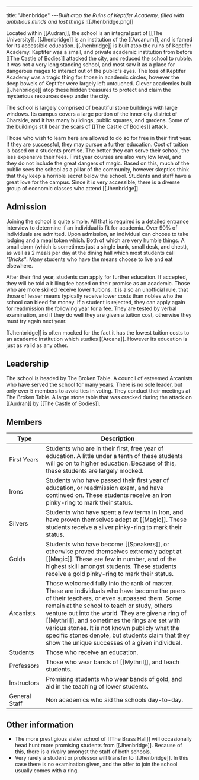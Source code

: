 ---
title: "Jhenbridge"
---*Built atop the Ruins of Keptifer Academy, filled with ambitious minds and lost things*
![[Jhenbridge.png]]

Located within [[Audran]], the school is an integral part of [[The University]]. [[Jhenbridge]] is an institution of the [[Arcanum]], and is famed for its accessible education. [[Jhenbridge]] is built atop the ruins of Keptifer Academy. Keptifer was a small, and private academic institution from before [[The Castle of Bodies]] attacked the city, and reduced the school to rubble. It was not a very long standing school, and most saw it as a place for dangerous mages to interact out of the public's eyes. The loss of Keptifer Academy was a tragic thing for those in academic circles, however the deep bowels of Keptifer were largely left untouched. Clever academics built [[Jhenbridge]] atop these hidden treasures to protect and claim the mysterious resources deep under the city.

The school is largely comprised of beautiful stone buildings with large windows. Its campus covers a large portion of the inner city district of Charside, and it has many buildings, public squares, and gardens. Some of the buildings still bear the scars of [[The Castle of Bodies]] attack.

Those who wish to learn here are allowed to do so for free in their first year. If they are successful, they may pursue a further education. Cost of tuition is based on a students promise. The better they can serve their school, the less expensive their fees. First year courses are also very low level, and they do not include the great dangers of magic. Based on this, much of the public sees the school as a pillar of the community, however skeptics think that they keep a horrible secret below the school. Students and staff have a great love for the campus. Since it is very accessible, there is a diverse group of economic classes who attend [[Jhenbridge]].

## Admission
Joining the school is quite simple. All that is required is a detailed entrance interview to determine if an individual is fit for academia. Over 90% of individuals are admitted. Upon admission, an individual can choose to take lodging and a meal token which. Both of which are very humble things. A small dorm (which is sometimes just a single bunk, small desk, and chest), as well as 2 meals per day at the dining hall which most students call *"Bricks"*. Many students who have the means choose to live and eat elsewhere.

After their first year, students can apply for further education. If accepted, they will be told a billing fee based on their promise as an academic. Those who are more skilled receive lower tuitions. It is also an unofficial rule, that those of lesser means typically receive lower costs than nobles who the school can bleed for money. If a student is rejected, they can apply again for readmission the following year for a fee. They are tested by verbal examination, and if they do well they are given a tuition cost, otherwise they must try again next year.

[[Jhenbridge]] is often mocked for the fact it has the lowest tuition costs to an academic institution which studies [[Arcana]]. However its education is just as valid as any other.

## Leadership
The school is headed by The Broken Table. A council of esteemed Arcanists who have served the school for many years. There is no sole leader, but only ever 5 members to avoid ties in voting. They conduct their meetings at The Broken Table. A large stone table that was cracked during the attack on [[Audran]] by [[The Castle of Bodies]].

## Members

| Type | Description |
| --- | --- |
| First Years | Students who are in their first, free year of education. A little under a tenth of these students will go on to higher education. Because of this, these students are largely mocked. |
| Irons | Students who have passed their first year of education, or readmission exam, and have continued on. These students receive an iron pinky-ring to mark their status. |
| Silvers | Students who have spent a few terms in Iron, and have proven themselves adept at [[Magic]]. These students receive a silver pinky-ring to mark their status. |
| Golds | Students who have become [[Speakers]], or otherwise proved themselves extremely adept at [[Magic]]. These are few in number, and of the highest skill amongst students. These students receive a gold pinky-ring to mark their status. |
| Arcanists | Those welcomed fully into the rank of master. These are individuals who have become the peers of their teachers, or even surpassed them. Some remain at the school to teach or study, others venture out into the world. They are given a ring of [[Mythril]], and sometimes the rings are set with various stones. It is not known publicly what the specific stones denote, but students claim that they show the unique successes of a given individual. |
| Students | Those who receive an education. |
| Professors | Those who wear bands of [[Mythril]], and teach students. |
| Instructors | Promising students who wear bands of gold, and aid in the teaching of lower students. |
| General Staff | Non academics who aid the schools day-to-day. |

## Other information
- The more prestigious sister school of [[The Brass Hall]] will occasionally head hunt more promising students from [[Jhenbridge]]. Because of this, there is a rivalry amongst the staff of both schools.
- Very rarely a student or professor will transfer to [[Jhenbridge]]. In this case there is no examination given, and the offer to join the school usually comes with a ring.